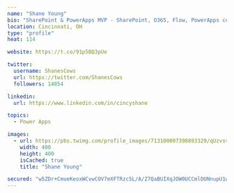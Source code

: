```yaml
---
name: "Shane Young"
bio: "SharePoint & PowerApps MVP - SharePoint, O365, Flow, PowerApps consulting? @PowerApps911 | Pure Snark? You found it."
location: Cincinnati, OH
type: "profile"
heat: 114

website: https://t.co/91p5BQ3pUe

twitter:
  username: ShanesCows
  url: https://twitter.com/ShanesCows
  followers: 14854

linkedin:
  url: https://www.linkedin.com/in/cincyshane

topics:
  - Power Apps

images:
  - url: https://pbs.twimg.com/profile_images/713100007398883329/qUzvsvQ3_400x400.jpg
    width: 400
    height: 400
    isCached: true
    title: "Shane Young"

secured: "w5ZDr+CmueKeoxWCvwCOV7mXFTRzc5L/A/Z7QaBUIXqJOW0UCCmlDUNnupU1wc4emLFR6e2sj88VVUELdCuIFKuQY7UT1UO4KAmeCiXYPNZ30XYoWvawhnq4q9OWnU52pba49DsQw1hHv7kvsqfDhqJjGCXmmVZ+SMup4vvFXT/uB3ltSATAGKLDitStzHAg30O3x784fXFqwGnwhzql6X2swe6djEM1oV4/dw54q/fFaq25oFf2QIxQ++u+mpzxpqv0+zcoyDIdqnKan0jKj9IHqRDDJ1QK2HYZ1uQ0yxMDVB43bNU0WzeBzswFcCOOT/tnMPiooyBuRjTarMHsSUAB/KdF+lxEKPqLKt34698vwf/pMaS1O/1MKdZnoURdC0464cXxMDXyEHChc/ydg+fXIQSRFZCxz1nZ4gBD2Yk=;Ak7OD2YQDXeEevzW73S7GA=="
---
```


